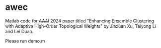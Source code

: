 # awec

Matlab code for AAAI 2024 paper titled "Enhancing Ensemble Clustering with Adaptive High-Order Topological Weights" by Jiaxuan Xu, Taiyong Li and Lei Duan. 

Please run demo.m
